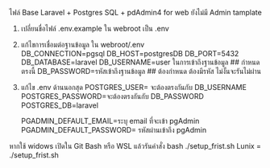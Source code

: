 ไฟล์ Base Laravel + Postgres SQL + pdAdmin4 for web ยังไม่มี Admin tamplate
1. เปลี่ยนขื่อไฟล์  .env.example ใน webroot เป็น .env
2. แก้ไขการเชื่อมต่อฐานข้อมูล ใน webroot/.env <br>
    DB_CONNECTION=pgsql
    DB_HOST=postgresDB
    DB_PORT=5432
    DB_DATABASE=laravel
    DB_USERNAME=user ในการเข้าถึงฐานข้อมูล  ## กำหนดตรงนี้
    DB_PASSWORD=รหัสเข้าถึงฐานข้อมูล  ## ต้องกำหนด ต้องมีรหัส ไม่งั้นจะรันไม่ผ่าน
3. แก้ไข .env ด้านนอกสุด
    POSTGRES_USER= จะต้องตรงกันกับ DB_USERNAME 
    POSTGRES_PASSWORD=จะต้องตรงกันกับ DB_PASSWORD 
    POSTGRES_DB=laravel
   
    PGADMIN_DEFAULT_EMAIL=ระบุ email ที่จะเข้า pgAdmin
    PGADMIN_DEFAULT_PASSWORD= รหัสผ่านเข้าถึง pgAdmin


หากใช้ widows เปิดใน Git Bash หรือ WSL แล้วรันคำสั่ง bash ./setup_frist.sh
Lunix = ./setup_frist.sh
